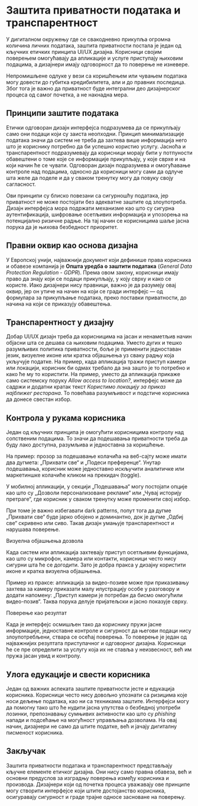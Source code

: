 # Заштита приватности података и транспарентност

У дигиталном окружењу где се свакодневно прикупља огромна количина личних
података, заштита приватности постала је један од кључних етичких принципа
UI/UX дизајна. Корисници својим поверењем омогућавају да апликације и услуге
приступају њиховим подацима, а дизајнери имају одговорност да то поверење не
изневере.

Непромишљене одлуке у вези са коришћењем или чувањем података могу довести до
губитка кредибилитета, али и до правних последица. Због тога је важно да
приватност буде интегрални део дизајнерског процеса од самог почетка, а не
накнадна мера.

## Принципи заштите података

Етички одговоран дизајн интерфејса подразумева да се прикупљају само они подаци
који су заиста неопходни. Принцип минимализације података значи да систем не
треба да захтева више информација него што је кориснику потребно да би успешно
користио услугу. Јасноћа и транспарентност подразумевају да корисници морају
бити у потпуности обавештени о томе које се информације прикупљају, у које
сврхе и на који начин ће се чувати. Одговоран дизајн подразумева и омогућавање
контроле над подацима, односно да корисници могу сами да одлуче шта желе да
поделе и да у сваком тренутку могу да повуку своју сагласност.

Ови принципи су блиско повезани са сигурношћу података, јер приватност не може
постојати без адекватне заштите од злоупотреба. Дизајн интерфејса мора подржати
механизме као што су сигурна аутентификација, шифровање осетљивих информација и
упозорења на потенцијално ризичне радње. На тај начин се корисницима шаље јасна
порука да је њихова безбедност приоритет.

## Правни оквир као основа дизајна

У Европској унији, најважнији документ који дефинише права корисника и обавезе
компанија је **Општа уредба о заштити података** (*General Data Protection
Regulation - GDPR*). Према овом закону, корисници имају право да знају који се
подаци прикупљају, у коју сврху и како се користе. Иако дизајнери нису
правници, важно је да разумеју овај оквир, јер он утиче на начин на који се
гради интерфејс — од формулара за прикупљање података, преко поставки
приватности, до начина на који се приказују обавештења.

## Транспарентност у дизајну

Добар UI/UX дизајн треба да корисницима на јасан и ненаметљив начин објасни шта
се дешава са њиховим подацима. Уместо дугих и тешко разумљивих политика
приватности, боље је применити једноставан језик, визуелне иконe или кратка
објашњења уз сваку радњу која укључује податке. На пример, када апликација
тражи приступ камери или локацији, корисник би одмах требало да зна зашто је то
потребно и како ће му то користити. На пример, уместо да апликација прикаже
само системску поруку *Allow access to location?*, интерфејс може да садржи и
додатни кратак текст *Користимо локацију за приказ најближег ресторана*. То
повећава разумљивост и подстиче корисника да донесе свестан избор.

## Контрола у рукама корисника

Један од кључних принципа је омогућити корисницима контролу над сопственим
подацима. То значи да подешавања приватности треба да буду лако доступна,
разумљива и једноставна за коришћење.

На пример: прозор за подешавање колачића на веб-сајту може имати два дугмета: „Прихвати све“ и „Подеси преференце“. Унутар подешавања, корисник може једноставно искључити аналитичке или маркетиншке колачиће кликом на прекидач (toggle).

У мобилној апликацији, у секцији „Подешавања“ могу постојати опције као што су „Дозволи персонализоване рекламе“ или „Чувај историју претраге“, где корисник у сваком тренутку може променити свој избор.

При томе је важно избегавати dark patterns, попут тога да дугме „Прихвати све“ буде јарко обојено и доминантно, док је дугме „Одбиј све“ скривено или сиво. Такав дизајн умањује транспарентност и нарушава поверење.

Визуелна објашњења дозвола

Када систем или апликација захтевају приступ осетљивим функцијама, као што су микрофон, камера или контакти, корисници често нису сигурни шта ће се догодити. Зато је добра пракса у дизајну користити иконe и кратка визуелна објашњења.

Пример из праксе: апликација за видео-позиве може при приказивању захтева за камеру приказати малу илустрацију особе у разговору и додати напомену: „Приступ камери је потребан да бисмо омогућили видео-позив“. Таква порука делује пријатељски и јасно показује сврху.

Поверење као резултат

Када је интерфејс осмишљен тако да кориснику пружи јасне информације, једноставне контроле и сигурност да његови подаци нису злоупотребљени, ствара се осећај поверења. То поверење је један од најважнијих резултата приступачног и одговорног дизајна. Корисници ће се пре определити за услугу која их не ставља у неизвесност, већ им пружа јасан увид и контролу.

## Улога едукације и свести корисника

Један од важних аспеката заштите приватности јесте и едукација корисника.
Корисници често нису довољно упознати са ризицима које носи дељење података,
као ни са техникама заштите. Интерфејси могу да помогну тако што ће нудити
јасна упутства о безбедној употреби лозинки, препознавању сумњивих активности
као што су *phishing* напади и подсећање на могућност управљања дозволама. На
овај начин, дизајнери не само да штите податке, већ и јачају дигиталну
писменост корисника.

## Закључак

Заштита приватности података и транспарентност представљају кључне елементе
етичког дизајна. Они нису само правна обавеза, већ и основни предуслов за
изградњу поверења између корисника и производа. Дизајнери који од почетка
процеса уважавају ове принципе могу створити интерфејсе који штите достојанство
корисника, осигуравају сигурност и граде трајне односе засноване на поверењу.
